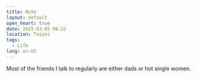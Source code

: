 ```yaml
---
title: Note
layout: default
open_heart: true
date: 2025-03-05 06:22
location: Taipei
tags: 
  - Life
lang: en-US
---
```


Most of the friends I talk to regularly are either dads or hot single women.
